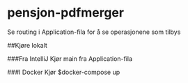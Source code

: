 # pensjon-pdfmerger

Se routing i Application-fila for å se operasjonene som tilbys

##Kjøre lokalt

###Fra IntelliJ
Kjør main fra Application-fila

###I Docker
Kjør $docker-compose up

